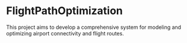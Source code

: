# FlightPathOptimization
This project aims to develop a comprehensive system for modeling and optimizing airport connectivity and flight routes. 
